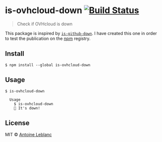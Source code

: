 # is-ovhcloud-down [![Build Status](https://travis-ci.org/antleblanc/is-ovhcloud-down.svg?branch=master)](https://travis-ci.org/antleblanc/is-ovhcloud-down)

> Check if OVHcloud is down

This package is inspired by [`is-github-down`](https://github.com/sindresorhus/is-github-down).
I have created this one in order to test the publication on the [npm](https://www.npmjs.com/) registry.

## Install

```
$ npm install --global is-ovhcloud-down
```


## Usage

```
$ is-ovhcloud-down

  Usage
    $ is-ovhcloud-down
    🦄 It's down!
```


## License

MIT © [Antoine Leblanc](https://antleblanc.me)
